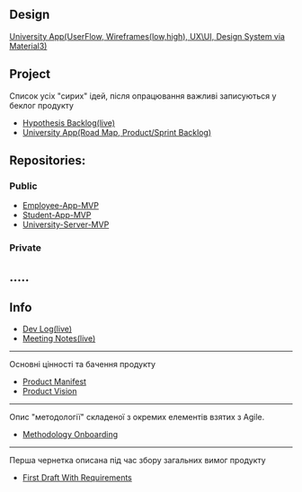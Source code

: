 ## Design
[University App(UserFlow, Wireframes(low,high), UX\UI, Design System via Material3)](https://www.figma.com/design/4oaraBMb1Cox7xEsbfEWxC/University-App?node-id=0-1&t=6WuHtslwAh3BGHW9-1)
## Project
Список усіх "сирих" ідей, після опрацювання важливі записуються у беклог продукту
- [Hypothesis Backlog(live)](./Hypothesis%20Backlog.md)
- [University App(Road Map, Product/Sprint Backlog)](https://github.com/orgs/KharMa-Edu/projects/2)
## Repositories:
### Public
- [Employee-App-MVP](https://github.com/KharMa-Edu/Employee-App-MVP)
- [Student-App-MVP](https://github.com/KharMa-Edu/Student-App-MVP)
- [University-Server-MVP](https://github.com/KharMa-Edu/University-Server-MVP)
 ### Private
.....
---
## Info
- [Dev Log(live)](./Dev%20Log.md)
- [Meeting Notes(live)](./Meeting%20Notes.md)
---
Основні цінності та бачення продукту
- [Product Manifest](./Product%20Manifest.md)
- [Product Vision](./Product%20Vision.md)
---
Опис "методології" складеної з окремих елементів взятих з Agile.
- [Methodology Onboarding](./Methodology%20Onboarding.md)
---
Перша чернетка описана під час збору загальних вимог продукту
- [First Draft With Requirements](./First%20Draft%20With%20Requirements.md)
